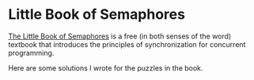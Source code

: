 # Little Book of Semaphores

[The Little Book of Semaphores](https://greenteapress.com/wp/semaphores/) is a free (in both senses of the word) textbook that introduces the principles of synchronization for concurrent programming.

Here are some solutions I wrote for the puzzles in the book.
